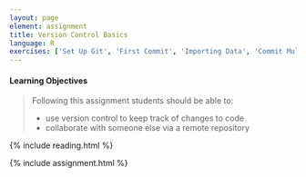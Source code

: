 ```yaml
---
layout: page
element: assignment
title: Version Control Basics
language: R
exercises: ['Set Up Git', 'First Commit', 'Importing Data', 'Commit Multiple Files', 'Adding a Remote', 'Pushing Changes']
---
```


#### Learning Objectives

> Following this assignment students should be able to:
>
> - use version control to keep track of changes to code
> - collaborate with someone else via a remote repository

{% include reading.html %}

{% include assignment.html %}
